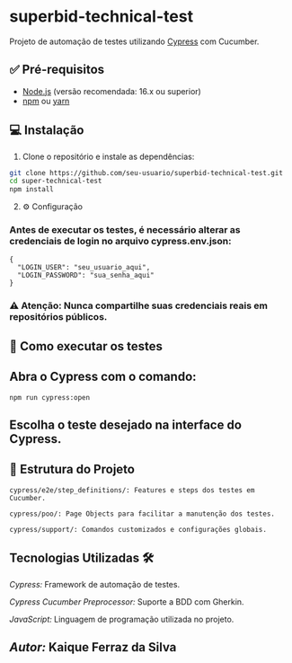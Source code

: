 # superbid-technical-test

Projeto de automação de testes utilizando [Cypress](https://www.cypress.io/) com Cucumber.

## ✅ Pré-requisitos

- [Node.js](https://nodejs.org/) (versão recomendada: 16.x ou superior)
- [npm](https://www.npmjs.com/) ou [yarn](https://yarnpkg.com/)

## 💻 Instalação

1. Clone o repositório e instale as dependências:

```bash
git clone https://github.com/seu-usuario/superbid-technical-test.git
cd super-technical-test
npm install
```

2. ⚙️ Configuração

### Antes de executar os testes, é necessário alterar as credenciais de login no arquivo cypress.env.json:

```
{
  "LOGIN_USER": "seu_usuario_aqui",
  "LOGIN_PASSWORD": "sua_senha_aqui"
}
```

### ⚠️ Atenção: Nunca compartilhe suas credenciais reais em repositórios públicos.

## 🚀 Como executar os testes

## Abra o Cypress com o comando:

```
npm run cypress:open
```

## Escolha o teste desejado na interface do Cypress.

## 📂 Estrutura do Projeto

```
cypress/e2e/step_definitions/: Features e steps dos testes em Cucumber.

cypress/poo/: Page Objects para facilitar a manutenção dos testes.

cypress/support/: Comandos customizados e configurações globais.
```

## Tecnologias Utilizadas 🛠️

_Cypress:_ Framework de automação de testes.

_Cypress Cucumber Preprocessor:_ Suporte a BDD com Gherkin.

_JavaScript:_ Linguagem de programação utilizada no projeto.

## _Autor:_ Kaique Ferraz da Silva
